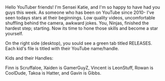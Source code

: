 Hello YouTuber friends! I'm Sensei Katie, and I'm so happy to have had you guys this week. 
As someone who has been on YouTube since 2010- I've seen todays stars at their beginnings.
Low quality videos, uncomfortable shuffling behind the camera, awkward jokes.
You, Ninjas, finished the hardest step; starting. Now its time to hone those skills and become a star yourself.

On the right side (desktop), you sould see a green tab titled RELEASES. Each kid's file is titled with their YouTube name/handle.

Kids and their Handles:

Finn is Scruffaloe, Xaiden is GamerGuyZ, Vincent is LeonStuff, Rowan is CoolDude, Takoa is Hatter, and Gavin is Gibbs.

